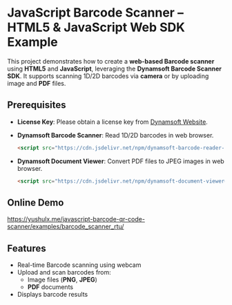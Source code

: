 # JavaScript Barcode Scanner – HTML5 & JavaScript Web SDK Example

This project demonstrates how to create a **web-based Barcode scanner** using **HTML5** and **JavaScript**, leveraging the **Dynamsoft Barcode Scanner SDK**. It supports scanning 1D/2D barcodes via **camera** or by uploading image and **PDF** files.


## Prerequisites
- **License Key**: Please obtain a license key from [Dynamsoft Website](https://www.dynamsoft.com/customer/license/trialLicense/?product=dcv&package=cross-platform).
- **Dynamsoft Barcode Scanner**: Read 1D/2D barcodes in web browser.
    
    ```html
    <script src="https://cdn.jsdelivr.net/npm/dynamsoft-barcode-reader-bundle@10.5.3000/dist/dbr.bundle.js"></script>
    ```
    
- **Dynamsoft Document Viewer**: Convert PDF files to JPEG images in web browser.
    
    ```html
    <script src="https://cdn.jsdelivr.net/npm/dynamsoft-document-viewer@2.1.0/dist/ddv.js"></script>
    ```

## Online Demo
https://yushulx.me/javascript-barcode-qr-code-scanner/examples/barcode_scanner_rtu/

## Features
- Real-time Barcode scanning using webcam
- Upload and scan barcodes from:
    - Image files (**PNG**, **JPEG**)
    - **PDF** documents
- Displays barcode results
